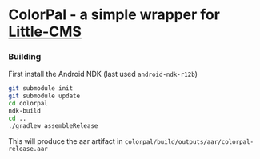 # ColorPal - a simple wrapper for [Little-CMS](http://littlecms.com)

### Building

First install the Android NDK (last used `android-ndk-r12b`)

```bash
git submodule init
git submodule update
cd colorpal
ndk-build
cd ..
./gradlew assembleRelease
```

This will produce the aar artifact in `colorpal/build/outputs/aar/colorpal-release.aar`

